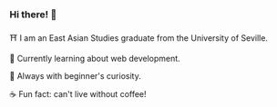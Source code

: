 ### Hi there! 👋

⛩ I am an East Asian Studies graduate from the University of Seville.

🌱 Currently learning about web development.

🌸 Always with beginner's curiosity.

☕️ Fun fact: can't live without coffee!


<!--
**palferfer/palferfer** is a ✨ _special_ ✨ repository because its `README.md` (this file) appears on your GitHub profile.
-->
